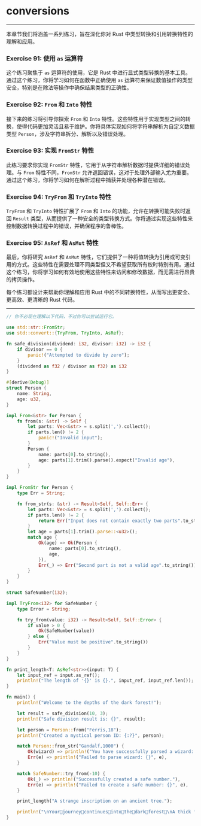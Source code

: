 # conversions

---

本章节我们将涵盖一系列练习，旨在深化你对 Rust 中类型转换和引用转换特性的理解和应用。

### Exercise 91: 使用 `as` 运算符

这个练习聚焦于 `as` 运算符的使用，它是 Rust 中进行显式类型转换的基本工具。通过这个练习，你将学习如何在函数中正确使用 `as` 运算符来保证数值操作的类型安全，特别是在除法等操作中确保结果类型的正确性。

### Exercise 92: `From` 和 `Into` 特性

接下来的练习将引导你探索 `From` 和 `Into` 特性。这些特性用于实现类型之间的转换，使得代码更加灵活且易于维护。你将具体实现如何将字符串解析为自定义数据类型 `Person`，涉及字符串拆分、解析以及错误处理。

### Exercise 93: 实现 `FromStr` 特性

此练习要求你实现 `FromStr` 特性，它用于从字符串解析数据时提供详细的错误处理。与 `From` 特性不同，`FromStr` 允许返回错误，这对于处理外部输入尤为重要。通过这个练习，你将学习如何在解析过程中捕获并处理各种潜在错误。

### Exercise 94: `TryFrom` 和 `TryInto` 特性

`TryFrom` 和 `TryInto` 特性扩展了 `From` 和 `Into` 的功能，允许在转换可能失败时返回 `Result` 类型，从而提供了一种安全的类型转换方式。你将通过实现这些特性来控制数据转换过程中的错误，并确保程序的鲁棒性。

### Exercise 95: `AsRef` 和 `AsMut` 特性

最后，你将研究 `AsRef` 和 `AsMut` 特性，它们提供了一种将值转换为引用或可变引用的方式。这些特性在需要处理不同类型但又不希望获取所有权时特别有用。通过这个练习，你将学习如何有效地使用这些特性来访问和修改数据，而无需进行昂贵的拷贝操作。

每个练习都设计来帮助你理解和应用 Rust 中的不同转换特性，从而写出更安全、更高效、更清晰的 Rust 代码。

---

```rust
// 你不必现在理解以下代码，不过你可以尝试运行它。

use std::str::FromStr;
use std::convert::{TryFrom, TryInto, AsRef};

fn safe_division(dividend: i32, divisor: i32) -> i32 {
    if divisor == 0 {
        panic!("Attempted to divide by zero");
    }
    (dividend as f32 / divisor as f32) as i32
}

#[derive(Debug)]
struct Person {
    name: String,
    age: u32,
}

impl From<&str> for Person {
    fn from(s: &str) -> Self {
        let parts: Vec<&str> = s.split(',').collect();
        if parts.len() != 2 {
            panic!("Invalid input");
        }
        Person {
            name: parts[0].to_string(),
            age: parts[1].trim().parse().expect("Invalid age"),
        }
    }
}

impl FromStr for Person {
    type Err = String;

    fn from_str(s: &str) -> Result<Self, Self::Err> {
        let parts: Vec<&str> = s.split(',').collect();
        if parts.len() != 2 {
            return Err("Input does not contain exactly two parts".to_string());
        }
        let age = parts[1].trim().parse::<u32>();
        match age {
            Ok(age) => Ok(Person {
                name: parts[0].to_string(),
                age,
            }),
            Err(_) => Err("Second part is not a valid age".to_string()),
        }
    }
}

struct SafeNumber(i32);

impl TryFrom<i32> for SafeNumber {
    type Error = String;

    fn try_from(value: i32) -> Result<Self, Self::Error> {
        if value > 0 {
            Ok(SafeNumber(value))
        } else {
            Err("Value must be positive".to_string())
        }
    }
}

fn print_length<T: AsRef<str>>(input: T) {
    let input_ref = input.as_ref();
    println!("The length of '{}' is {}.", input_ref, input_ref.len());
}

fn main() {
    println!("Welcome to the depths of the dark forest!");

    let result = safe_division(10, 3);
    println!("Safe division result is: {}", result);

    let person = Person::from("Ferris,18");
    println!("Created a mystical person ID: {:?}", person);

    match Person::from_str("Gandalf,1000") {
        Ok(wizard) => println!("You have successfully parsed a wizard: {:?}", wizard),
        Err(e) => println!("Failed to parse wizard: {}", e),
    }

    match SafeNumber::try_from(-10) {
        Ok(_) => println!("Successfully created a safe number."),
        Err(e) => println!("Failed to create a safe number: {}", e),
    }

    print_length("A strange inscription on an ancient tree.");

    println!("\nYour🌲journey🌲continues🌲into🌲the🌲dark🌲forest🌲\nA thick fog envelops you, dampening sound and distorting shapes, making each step \nforward an act of faith.");
}
```

